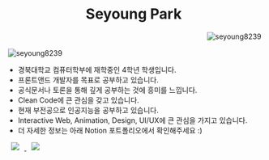 <h1 align="center">Seyoung Park</h1>

<p align="right"; display="absoulut"; top="30"; right="30";> <img src="https://komarev.com/ghpvc/?username=seyoung8239&label=Profile%20views&color=0e75b6&style=flat" alt="seyoung8239" /> </p>

<p>&nbsp;<img align="center" src="https://github-readme-stats.vercel.app/api?username=seyoung8239&show_icons=true&locale=en&theme=discord_old_blurple" alt="seyoung8239" /></p>

- 경북대학교 컴퓨터학부에 재학중인 4학년 학생입니다.
- 프론트앤드 개발자를 목표로 공부하고 있습니다.
- 공식문서나 토론을 통해 깊게 공부하는 것에 흥미를 느낍니다.
- Clean Code에 큰 관심을 갖고 있습니다.
- 현재 부전공으로 인공지능을 공부하고 있습니다.
- Interactive Web, Animation, Design, UI/UX에 큰 관심을 가지고 있습니다.
- 더 자세한 정보는 아래 Notion 포트폴리오에서 확인해주세요 :)

<a href="https://www.notion.so/8fdd3048ac90498888fb991145035e4a" target="_blank" rel="noreferrer">
  <img src="https://img.shields.io/badge/Portfolio-000000?style=for-the-badge&logo=Notion&logoColor=white" style="height : auto; margin-left : 10px; margin-right : 10px; width="100" heigth="60"/>
</a>

<a href="https://velog.io/@seyoung8239" target="_blank" rel="noreferrer">
  <img src="https://img.shields.io/badge/Blog-20C997?style=for-the-badge&logo=Velog&logoColor=white" style="height : auto; margin-left : 10px; margin-right : 10px; width="100" heigth="60"/>
</a>
